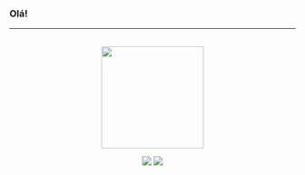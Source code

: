 ### Olá!  
---
<br>
  <div align="center">
  <a href="https://github.com/guerrasofia">
  <img height="180em" src="https://github-readme-stats.vercel.app/api?username=guerrasofia&show_icons=true&theme=tokyonight&include_all_commits=true&count_private=true"/>
    
  <a href="https://www.linkedin.com/in/sofiarguerra/" target="_blank"><img src="https://img.shields.io/badge/-LinkedIn-%230077B5?style=for-the-badge&logo=linkedin&logoColor=white" target="_blank"></a> 
    <a href="mailto:sofiaramosguerra@outlook.com" target="_blank"><img src="https://img.shields.io/badge/Microsoft_Outlook-0078D4?style=for-the-badge&logo=microsoft-outlook&logoColor=white" target="_blank"></a> 

  
